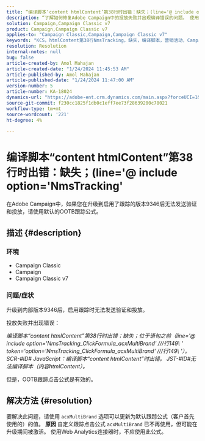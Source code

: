 ```yaml
---
title: “编译脚本‘content htmlContent’第38行时出错：缺失；(line='@ include option='NmsTracking'”
description: “了解如何修复Adobe Campaign中的投放失败并出现编译错误的问题。 使用默认跟踪公式。”
solution: Campaign,Campaign Classic v7
product: Campaign,Campaign Classic v7
applies-to: "Campaign Classic,Campaign,Campaign Classic v7"
keywords: "KCS，htmlContent第38行NmsTracking，缺失，编译脚本，营销活动，Campaign Classic"
resolution: Resolution
internal-notes: null
bug: false
article-created-by: Amol Mahajan
article-created-date: "1/24/2024 11:45:53 AM"
article-published-by: Amol Mahajan
article-published-date: "1/24/2024 11:47:00 AM"
version-number: 5
article-number: KA-18024
dynamics-url: "https://adobe-ent.crm.dynamics.com/main.aspx?forceUCI=1&pagetype=entityrecord&etn=knowledgearticle&id=30a9f91f-aeba-ee11-a569-6045bd006e5a"
source-git-commit: f230cc1825f1db0c1eff7ee73f28639200c78021
workflow-type: tm+mt
source-wordcount: '221'
ht-degree: 4%

---
```


# 编译脚本“content htmlContent”第38行时出错：缺失；(line=&#39;@ include option=&#39;NmsTracking&#39;


在Adobe Campaign中，如果您在升级到启用了跟踪的版本9346后无法发送验证和投放，请使用默认的OOTB跟踪公式。

## 描述 {#description}


### <b>环境</b>

- Campaign Classic
- Campaign
- Campaign Classic v7




### <b>问题/症状</b>

升级到内部版本9346后，启用跟踪时无法发送验证和投放。

投放失败并出现错误：

*编译脚本“content htmlContent”第38行时出错：缺失；位于语句之前（line=&#39;@ include option=&#39;NmsTracking_ClickFormula_acxMultiBrand&#39; ///行149\ &#39; token=&#39;option=&#39;NmsTracking_ClickFormula_acxMultiBrand&#39; ///行149\ &#39;）。 SCR-#ID# JavaScript：编译脚本“content htmlContent”时出错。 JST-#ID#无法编译脚本（内容htmlContent）。*

但是，OOTB跟踪点击公式是有效的。


## 解决方法 {#resolution}


要解决此问题，请使用 `acxMultiBrand` 选项可以更新为默认跟踪公式（客户首先使用的）的值。
<b>原因</b>
自定义跟踪点击公式 `acxMultiBrand` 已不再使用，但可能在升级期间被激活。 使用Web Analytics连接器时，不应使用此公式。






